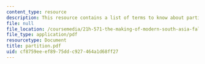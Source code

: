 ```yaml
---
content_type: resource
description: This resource contains a list of terms to know about partition and independence.
file: null
file_location: /coursemedia/21h-571-the-making-of-modern-south-asia-fall-2006/cf8759eeef8975ddc927464a1d68ff27_partition.pdf
file_type: application/pdf
resourcetype: Document
title: partition.pdf
uid: cf8759ee-ef89-75dd-c927-464a1d68ff27
---
```

